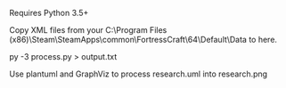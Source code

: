 Requires Python 3.5+

Copy XML files from your C:\Program Files (x86)\Steam\SteamApps\common\FortressCraft\64\Default\Data to here.

py -3 process.py > output.txt

Use plantuml and GraphViz to process research.uml into research.png